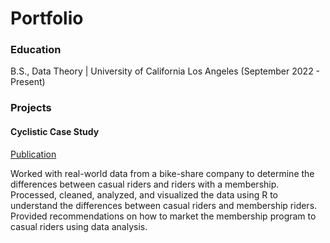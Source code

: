 # Portfolio

### Education
B.S., Data Theory | University of California Los Angeles 
(September 2022 - Present)

### Projects
#### Cyclistic Case Study
[Publication](https://www.kaggle.com/code/dawityilma24/cyclistic-case-study?scriptVersionId=142669598%5C)

Worked with real-world data from a bike-share company to determine the differences between casual riders and riders with a membership. Processed, cleaned, analyzed, and visualized the data using R to understand the differences between casual riders and membership riders. Provided recommendations on how to market the membership program to casual riders using data analysis.
